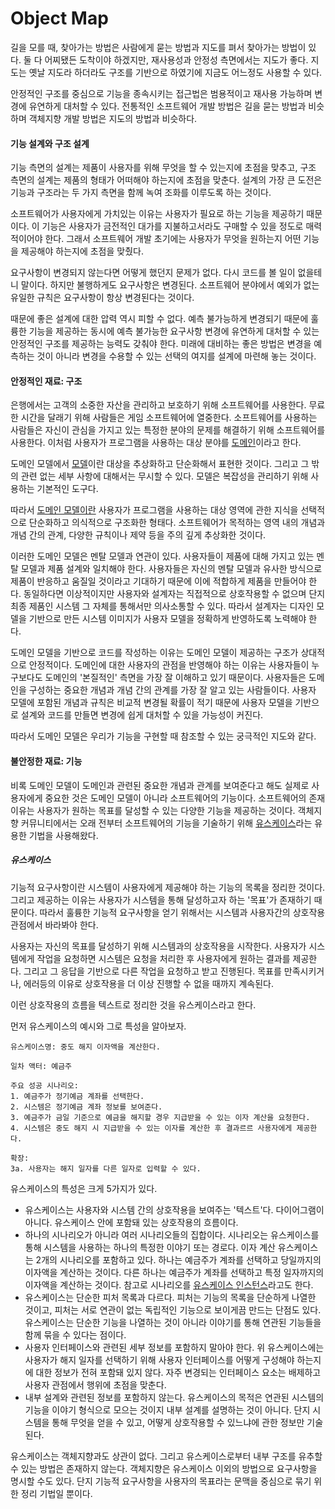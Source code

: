# Object Map



길을 모를 때, 찾아가는 방법은 사람에게 묻는 방법과 지도를 펴서 찾아가는 방법이 있다. 둘 다 어찌됐든 도착이야 하겠지만, 재사용성과 안정성 측면에서는 지도가 좋다. 지도는 옛날 지도라 하더라도 구조를 기반으로 하였기에 지금도 어느정도 사용할 수 있다.

안정적인 구조를 중심으로 기능을 종속시키는 접근법은 범용적이고 재사용 가능하며 변경에 유연하게 대처할 수 있다. 전통적인 소프트웨어 개발 방법은 길을 묻는 방법과 비슷하며 객체지향 개발 방법은 지도의 방법과 비슷하다.



#### 기능 설계와 구조 설계

기능 측면의 설계는 제품이 사용자를 위해 무엇을 할 수 있는지에 초점을 맞추고, 구조 측면의 설계는 제품의 형태가 어떠해야 하는지에 초점을 맞춘다. 설계의 가장 큰 도전은 기능과 구조라는 두 가지 측면을 함께 녹여 조화를 이루도록 하는 것이다.

소프트웨어가 사용자에게 가치있는 이유는 사용자가 필요로 하는 기능을 제공하기 때문이다. 이 기능은 사용자가 금전적인 대가를 지불하고서라도 구매할 수 있을 정도로 매력적이어야 한다. 그래서 소프트웨어 개발 초기에는 사용자가 무엇을 원하는지 어떤 기능을 제공해야 하는지에 초점을 맞췄다.

요구사항이 변경되지 않는다면 어떻게 했던지 문제가 없다. 다시 코드를 볼 일이 없을테니 말이다. 하지만 불행하게도 요구사항은 변경된다. 소프트웨어 분야에서 예외가 없는 유일한 규칙은 요구사항이 항상 변경된다는 것이다.

때문에 좋은 설계에 대한 압력 역시 피할 수 없다. 예측 불가능하게 변경되기 때문에 훌륭한 기능을 제공하는 동시에 예측 불가능한 요구사항 변경에 유연하게 대처할 수 있는 안정적인 구조를 제공하는 능력도 갖춰야 한다. 미래에 대비하는 좋은 방법은 변경을 예측하는 것이 아니라 변경을 수용할 수 있는 선택의 여지를 설계에 마련해 놓는 것이다.



#### 안정적인 재료: 구조

은행에서는 고객의 소중한 자산을 관리하고 보호하기 위해 소프트웨어를 사용한다. 무료한 시간을 달래기 위해 사람들은 게임 소프트웨어에 열중한다. 소프트웨어를 사용하는 사람들은 자신이 관심을 가지고 있는 특정한 분야의 문제를 해결하기 위해 소프트웨어를 사용한다. 이처럼 사용자가 프로그램을 사용하는 대상 분야를 <u>도메인</u>이라고 한다.

도메인 모델에서 <u>모델</u>이란 대상을 추상화하고 단순화해서 표현한 것이다. 그리고 그 밖의 관련 없는 세부 사항에 대해서는 무시할 수 있다. 모델은 복잡성을 관리하기 위해 사용하는 기본적인 도구다.

따라서 <u>도메인 모델이란</u> 사용자가 프로그램을 사용하는 대상 영역에 관한 지식을 선택적으로 단순화하고 의식적으로 구조화한 형태다. 소프트웨어가 목적하는 영역 내의 개념과 개념 간의 관계, 다양한 규칙이나 제약 등을 주의 깊게 추상화한 것이다.

이러한 도메인 모델은 멘탈 모델과 연관이 있다. 사용자들이 제품에 대해 가지고 있는 멘탈 모델과 제품 설계와 일치해야 한다. 사용자들은 자신의 멘탈 모델과 유사한 방식으로 제품이 반응하고 움질일 것이라고 기대하기 때문에 이에 적합하게 제품을 만들어야 한다. 동일하다면 이상적이지만 사용자와 설계자는 직접적으로 상호작용할 수 없으며 단지 최종 제품인 시스템 그 자체를 통해서만 의사소통할 수 있다. 따라서 설계자는 디자인 모델을 기반으로 만든 시스템 이미지가 사용자 모델을 정확하게 반영하도록 노력해야 한다.

도메인 모델을 기반으로 코드를 작성하는 이유는 도메인 모델이 제공하는 구조가 상대적으로 안정적이다. 도메인에 대한 사용자의 관점을 반영해야 하는 이유는 사용자들이 누구보다도 도메인의 '본질적인' 측면을 가장 잘 이해하고 있기 때문이다. 사용자들은 도메인을 구성하는 중요한 개념과 개념 간의 관계를 가장 잘 알고 있는 사람들이다. 사용자 모델에 포함된 개념과 규칙은 비교적 변경될 확률이 적기 때문에 사용자 모델을 기반으로 설계와 코드를 만들면 변경에 쉽게 대처할 수 있을 가능성이 커진다.

따라서 도메인 모델은 우리가 기능을 구현할 때 참조할 수 있는 궁극적인 지도와 같다.



#### 불안정한 재료: 기능

비록 도메인 모델이 도메인과 관련된 중요한 개념과 관계를 보여준다고 해도 실제로 사용자에게 중요한 것은 도메인 모델이 아니라 소프트웨어의 기능이다. 소프트웨어의 존재 이유는 사용자가 원하는 목표를 달성할 수 있는 다양한 기능을 제공하는 것이다. 객체지향 커뮤니티에서는 오래 전부터 소프트웨어의 기능을 기술하기 위해 <u>유스케이스</u>라는 유용한 기법을 사용해왔다.

##### 유스케이스

기능적 요구사항이란 시스템이 사용자에게 제공해야 하는 기능의 목록을 정리한 것이다. 그리고 제공하는 이유는 사용자가 시스템을 통해 달성하고자 하는 '목표'가 존재하기 때문이다. 따라서 훌륭한 기능적 요구사항을 얻기 위해서는 시스템과 사용자간의 상호작용 관점에서 바라봐야 한다.

사용자는 자신의 목표를 달성하기 위해 시스템과의 상호작용을 시작한다. 사용자가 시스템에게 작업을 요청하면 시스템은 요청을 처리한 후 사용자에게 원하는 결과를 제공한다. 그리고 그 응답을 기반으로 다른 작업을 요청하고 받고 진행된다. 목표를 만족시키거나, 에러등의 이유로 상호작용을 더 이상 진행할 수 없을 때까지 계속된다.

이런 상호작용의 흐름을 텍스트로 정리한 것을 유스케이스라고 한다.

먼저 유스케이스의 예시와 그로 특성을 알아보자.

```
유스케이스명: 중도 해지 이자액을 계산한다.

일차 액터: 예금주

주요 성공 시나리오:
1. 예금주가 정기예금 계좌를 선택한다.
2. 시스템은 정기예금 계좌 정보를 보여준다.
3. 예금주가 금일 기준으로 예금을 해지할 경우 지급받을 수 있는 이자 계산을 요청한다.
4. 시스템은 중도 해지 시 지급받을 수 있는 이자를 계산한 후 결과르르 사용자에게 제공한다.

확장:
3a. 사용자는 해지 일자를 다른 일자로 입력할 수 있다.
```



유스케이스의 특성은 크게 5가지가 있다.

- 유스케이스는 사용자와 시스템 간의 상호작용을 보여주는 '텍스트'다. 다이어그램이 아니다. 유스케이스 안에 포함돼 있는 상호작용의 흐름이다.
- 하나의 시나리오가 아니라 여러 시나리오들의 집합이다. 시나리오는 유스케이스를 통해 시스템을 사용하는 하나의 특정한 이야기 또는 경로다. 이자 계산 유스케이스는 2개의 시나리오를 포함하고 있다. 하나는 예금주가 계좌를 선택하고 당일까지의 이자액을 계산하는 것이다. 다른 하나는 예금주가 계좌를 선택하고 특정 일자까지의 이자액을 계산하는 것이다. 참고로 시나리오를 <u>유스케이스 인스턴스</u>라고도 한다.  
- 유스케이스는 단순한 피처 목록과 다르다. 피처는 기능의 목록을 단순하게 나열한 것이고, 피처는 서로 연관이 없는 독립적인 기능으로 보이게끔 만드는 단점도 있다. 유스케이스는 단순한 기능을 나열하는 것이 아니라 이야기를 통해 연관된 기능들을 함께 묶을 수 있다는 점이다.
- 사용자 인터페이스와 관련된 세부 정보를 포함하지 말아야 한다. 위 유스케이스에는 사용자가 해지 일자를 선택하기 위해 사용자 인터페이스를 어떻게 구성해야 하는지에 대한 정보가 전혀 포함돼 있지 않다. 자주 변경되는 인터페이스 요소는 배제하고 사용자 관점에서 행위에 초점을 맞춘다.
- 내부 설계와 관련된 정보를 포함하지 않는다. 유스케이스의 목적은 연관된 시스템의 기능을 이야기 형식으로 모으는 것이지 내부 설계를 설명하는 것이 아니다. 단지 시스템을 통해 무엇을 얻을 수 있고, 어떻게 상호작용할 수 있느냐에 관한 정보만 기술된다.

유스케이스는 객체지향과도 상관이 없다. 그리고 유스케이스로부터 내부 구조를 유추할 수 있는 방법은 존재하지 않는다. 객체지향은 유스케이스 이외의 방법으로 요구사항을 명시할 수도 있다. 단지 기능적 요구사항을 사용자의 목표라는 문맥을 중심으로 묶기 위한 정리 기법일 뿐이다.